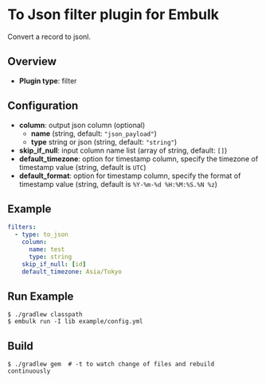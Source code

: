 # To Json filter plugin for Embulk

Convert a record to jsonl.

## Overview

* **Plugin type**: filter

## Configuration

- **column**: output json column (optional)
  - **name** (string, default: `"json_payload"`)
  - **type** string or json (string, default: `"string"`)
- **skip_if_null**: input column name list (array of string, default: `[]`)
- **default_timezone**: option for timestamp column, specify the timezone of timestamp value (string, default is `UTC`)
- **default_format**: option for timestamp column, specify the format of timestamp value (string, default is `%Y-%m-%d %H:%M:%S.%N %z`)

## Example

```yaml
filters:
  - type: to_json
    column:
      name: test
      type: string
    skip_if_null: [id]
    default_timezone: Asia/Tokyo
```

## Run Example

```
$ ./gradlew classpath
$ embulk run -I lib example/config.yml
```

## Build

```
$ ./gradlew gem  # -t to watch change of files and rebuild continuously
```
